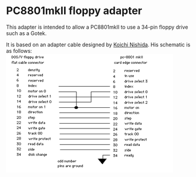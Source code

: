 # PC8801mkII floppy adapter
This adapter is intended to allow a PC8801mkII to use a 34-pin floppy drive such as a Gotek.

It is based on an adapter cable designed by [Koichi Nishida](http://tulip-house.ddo.jp/DIGITAL/FD88/index.html). His schematic is as follows:
![converter cable schematic](schematic.png)
